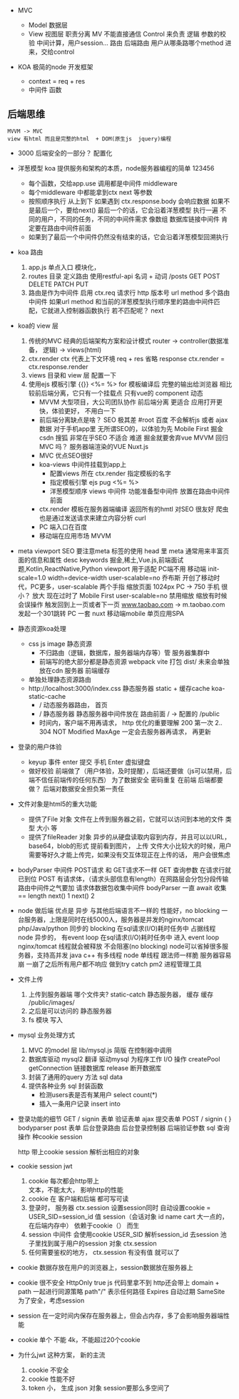 - MVC
    - Model  数据层
    - View   视图层
    职责分离  MV 不能直接通信
    Control 来负责 逻辑 参数的校验 中间计算，用户session...
    路由 后端路由 用户从哪条路哪个method 进来，交给control

- KOA
    极简的node 开发框架
    - context = req + res
    - 中间件
        函数 
    
## 后端思维
    MVVM -> MVC
    view 有html 而且是完整的html  + DOM(原生js  jquery)编程
- 3000
    后端安全的一部分？
    配置化

- 洋葱模型
    koa 提供服务和架构的本质，node服务器编程的简单
    123456
    - 每个函数，交给app.use 调用都是中间件 middleware
    - 每个middleware 中都能拿到ctx next 等参数
    - 按照顺序执行 从上到下 
      如果遇到 ctx.response.body 会响应数据
        如果不是最后一个，要给next()
        最后一个的话，它会沿着洋葱模型 执行一遍
        不同的用户，不同的任务，不同的中间件需求
        像数组 数据库链接中间件 肯定要在路由中间件前面
    - 如果到了最后一个中间件仍然没有结束的话，它会沿着洋葱模型回溯执行

- koa 路由
    1. app.js 单点入口 模块化，
    2. routes 目录 定义路由
        使用restful-api  名词 + 动词
        /posts  GET  POST  DELETE PATCH PUT
    3. 路由是作为中间件 启用
        ctx.req  请求行 http 版本号  url  method 
        多个路由中间件 
        如果url method 和当前的洋葱模型执行顺序里的路由中间件匹配，它就进入控制器函数执行
        若不匹配呢？ next

- koa的 view 层
    1. 传统的MVC
        经典的后端架构方案和设计模式
        router -> controller(数据准备， 逻辑) -> views(html)
    2. ctx.render
        ctx 代表上下文环境 req + res 
        省略 response
        ctx.render = ctx.response.render
    3. views 目录和 view 层
        配置一下
    4. 使用ejs 模板引擎
        {{}}
        <%= %>
        for
        模板编译后 完整的输出给浏览器
        相比较前后端分离，它只有一个挂载点
        只有vue的 component 动态
        - MVVM 大型项目，大公司团队协作
            前后端分离 更适合 应用打开更快，体验更好， 不用白一下
        - 前后端分离缺点是啥？
            SEO 极其差  #root  百度 不会解析js 或者 ajax数据
            对于手机app里 无所谓SEO的，以体验为先 Mobile First
            掘金  csdn  搜狐  非常在乎SEO 不适合
            难道 掘金就要舍弃vue MVVM 回归MVC 吗？
            服务器端渲染的VUE Nuxt.js
        - MVC 优点SEO很好
        - koa-views 中间件挂载到app上
            - 配置views 所在
                ctx.render 指定模板的名字
            - 指定模板引擎 ejs pug
                <%= %>
            - 洋葱模型顺序  views 中间件 功能准备型中间件 放置在路由中间件前面
        - ctx.render
            模板在服务器端编译 返回所有的hmtl 对SEO 很友好
                爬虫 也是通过发送请求来建立内容分析 curl 
        - PC 端入口在百度
        - 移动端在应用市场 MVVM

- meta viewport
    SEO 要注意meta 标签的使用
    head 里 meta 通常用来丰富页面的信息和属性
    desc 
    keywords  掘金,稀土,Vue.js,前端面试题,Kotlin,ReactNative,Python
    viewport 用于适配 PC端不用
    移动端 init-scale=1.0 width=device-width user-scalable=no
    乔布斯 开创了移动时代，PC更多，user-scalable 两个手指 缩放页面
    1024px  PC   -> 750 手机 很小？ 放大
    现在过时了 Mobile First user-scalable=no  禁用缩放
    缩放有时候会误操作 触发回到上一页或者下一页
    www.taobao.com -> m.taobao.com  发起一个301跳转
    PC 一套 nuxt
    移动端mobile 单页应用SPA

- 静态资源koa处理
    - css js image  静态资源
        - 不归路由（逻辑，数据库，服务器端内存等）管 服务器集群中
        - 前端写的绝大部分都是静态资源 webpack vite 打包 dist/
            未来会单独放在cdn 服务器  前端缓存
    - 单独处理静态资源路由
    - http://localhost:3000/index.css
        静态服务器 static + 缓存cache koa-static-cache
        - / 动态服务器路由， 首页
        - / 静态服务器  静态服务器中间件放在 路由前面
            / -> 配置的  /public
        - 时间内，客户端不用再请求， http 优化的重要理解
            200 第一次
            2..  304 NOT Modified
            MaxAge 一定会去服务器再请求， 再更新

- 登录的用户体验
    - keyup 事件 enter 提交  手机 Enter  虚拟键盘
    - 做好校验
        前端做了（用户体验，及时提醒），后端还要做（js可以禁用，后端不信任前端传的任何东西）  为了数据安全
        密码重复 在前端 后端都要做？ 后端对数据安全担负第一责任

- 文件对象是html5的重大功能
    - 提供了File 对象
        文件在上传到服务器之前，它就可以访问到本地的文件 类型 大小 等
    - 提供了fileReader 对象
        异步的从硬盘读取内容到内存，并且可以以URL，base64，blob的形式
        提前看到图片， 上传
        文件大小比较大的时候，用户需要等好久才能上传完，如果没有交互体现正在上传的话，
        用户会很焦虑

- bodyParser 中间件
    POST请求 和 GET请求不一样
    GET 查询参数 在请求行就已到位
    POST 有请求体，（请求头部信息有length）在网路层会分包分段传输 路由中间件之气要加 请求体数据包收集中间件
    bodyParser 一直 await 收集 == length next()
    1 next() 2

- node 做后端
    优点是 异步 与其他后端语言不一样的 性能好，no blocking
    一台服务器，上限是同时在线5000人，服务器是并发的nginx/tomcat
    php/Java/python 同步的 blocking 在sql请求(I/O)耗时任务中 占据线程
    node  异步的， 有event loop  在sql请求(I/O)耗时任务中 进入 event loop
    nginx/tomcat   线程就会被释放 不会阻塞(no blocking) 
    node可以省掉很多服务器，支持高并发
    java c++ 有多线程
    node  单线程 跟法师一样脆 服务器容易崩 一崩了之后所有用户都不响应 做到try catch
    pm2 进程管理工具

- 文件上传
    1. 上传到服务器端
        哪个文件夹?  static-catch 静态服务器， 缓存
        缓存  /public/images/
    2. 之后是可以访问的
        静态服务器
    3. fs  模块 写入
   
- mysql 业务处理方式
    1. MVC 的model 层 
        lib/mysql.js 简版
        在控制器中调用
    2. 数据库驱动  mysql2 翻译 
        驱动mysql 为程序工作 I/O 操作
        createPool
        getConnection  链接数据库
        release        断开数据库
    3. 封装了通用的query 方法 sql data
    4. 提供各种业务 sql 封装函数
        - 检测users表是否有某用户 select count(*)
        - 插入一条用户记录    insert into 
- 登录功能的细节
    GET / signin  表单
    验证表单
    ajax 提交表单  POST / signin  { }
    bodyparser post 表单
    后台登录路由
    后台登录控制器
    后端验证参数
    sql 查询操作
    种cookie  session
    
    http 带上cookie session 解析出相应的对象

- cookie session  jwt
    1. cookie 每次都会http带上  
        文本，不能太大， 影响http的性能
    2. cookie 在 客户端和后端 都可写可读
    3. 登录时， 服务器 ctx.session 设置session同时  自动设置cookie = 
    USER_SID=session_id  值
        session（会话对象 id name cart 大一点的，在后端内存中） 依赖于cookie（） 而生 
    4. session 中间件 会使用cookie USER_SID  解析session_id
        去session 池子里找到属于用户的session 对象 ctx.session
    5. 任何需要鉴权的地方， ctx.session 有没有值 就可以了

- cookie 数据存放在用户的浏览器上，session数据放在服务器上
- cookie 很不安全 HttpOnly true js  代码里拿不到 http还会带上
    domain + path  一起进行同源策略 path"/" 表示任何路径
    Expires 自动过期
    SameSite 
    为了安全，考虑session
- session 在一定时间内保存在服务器上，但会占内存，多了会影响服务器端性能
- cookie 单个 不能 4k，不能超过20个cookie

- 为什么jwt 这种方案， 新的主流
    1. cookie 不安全
    2. cookie 性能不好
    3. token 小， 生成 json 对象  session要那么多空间了

